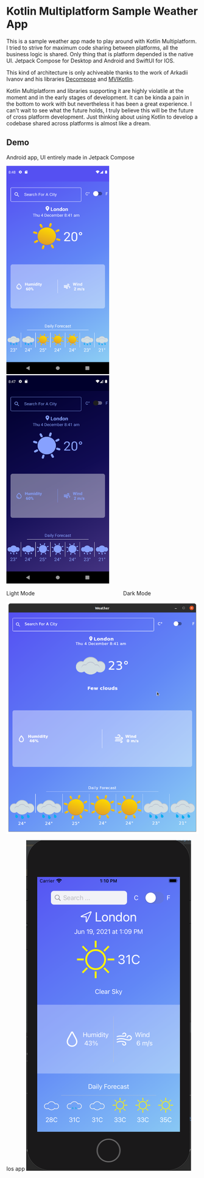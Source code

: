 
# Kotlin Multiplatform Sample Weather App

This is a sample weather app made to play around with Kotlin Multiplatform. I tried to strive for maximum code sharing between platforms, all the business logic is shared. Only thing that is platform depended is the native UI. Jetpack Compose for Desktop and Android and SwiftUI for IOS.

This kind of architecture is only achiveable thanks to the work of 
Arkadii Ivanov and his libraries [Decompose](https://github.com/arkivanov/Decompose) and [MVIKotlin](https://github.com/arkivanov/MVIKotlin).

Kotlin Multiplatform and libraries supporting it are highly violatile at the moment and in the early stages of development. It can be kinda a pain in the bottom to work with but nevertheless it has been a great experience. I can't wait to see what the future holds, I truly believe this will be the future of cross platform development. Just thinking about using Kotlin to develop a codebase shared across platforms is almost like a dream.




## Demo

Android app, UI entirely made in Jetpack Compose

<img src="showcase/android_light.png" width="270" height="545"> &nbsp; &nbsp; &nbsp; &nbsp; &nbsp; &nbsp; &nbsp; &nbsp;   <img src="showcase/android_dark.png" width="270" height="545">

Light Mode  &nbsp; &nbsp; &nbsp; &nbsp;&nbsp; &nbsp; &nbsp; &nbsp; &nbsp; &nbsp; &nbsp; &nbsp; &nbsp; &nbsp; &nbsp; &nbsp; &nbsp; &nbsp; &nbsp; &nbsp; &nbsp; &nbsp; &nbsp; &nbsp; &nbsp; &nbsp;&nbsp; &nbsp; &nbsp; &nbsp; Dark Mode

<img src="showcase/desktop.png">


Ios app
<img src="showcase/ios.png">

  
